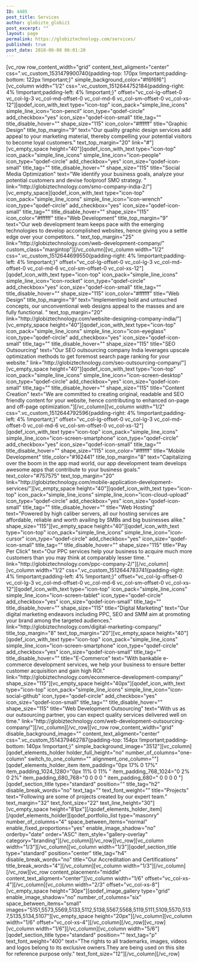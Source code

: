 ```yaml
---
ID: 4405
post_title: Services
author: globizte_globiz1
post_excerpt: ""
layout: page
permalink: https://globiztechnology.com/services/
published: true
post_date: 2018-06-08 06:01:20
---
```

<p>[vc_row row_content_width="grid" content_text_aligment="center" css=".vc_custom_1531479900740{padding-top: 170px !important;padding-bottom: 122px !important;}" simple_background_color="#f6f6f6"][vc_column width="1/2" css=".vc_custom_1512644752184{padding-right: 4% !important;padding-left: 4% !important;}" offset="vc_col-lg-offset-0 vc_col-lg-3 vc_col-md-offset-0 vc_col-md-6 vc_col-sm-offset-0 vc_col-xs-12"][qodef_icon_with_text type="icon-top" icon_pack="simple_line_icons" simple_line_icon="icon-pencil" icon_type="qodef-circle" add_checkbox="yes" icon_size="qodef-icon-small" title_tag="" title_disable_hover="" shape_size="115" icon_color="#ffffff" title="Graphic Design" title_top_margin="9" text="Our quality graphic design services add appeal to your marketing material, thereby compelling your potential visitors to become loyal customers." text_top_margin="20" link="#"][vc_empty_space height="40"][qodef_icon_with_text type="icon-top" icon_pack="simple_line_icons" simple_line_icon="icon-people" icon_type="qodef-circle" add_checkbox="yes" icon_size="qodef-icon-small" title_tag="" title_disable_hover="" shape_size="115" title="Social Media Optimization" text="We identify your business goals, analyze your potential customers and devise foolproof SMO strategy. " link="http://globiztechnology.com/smo-company-india-2/"][vc_empty_space][qodef_icon_with_text type="icon-top" icon_pack="simple_line_icons" simple_line_icon="icon-wrench" icon_type="qodef-circle" add_checkbox="yes" icon_size="qodef-icon-small" title_tag="" title_disable_hover="" shape_size="115" icon_color="#ffffff" title="Web Development" title_top_margin="9" text="Our web development team keeps pace with the emerging technologies to develop accomplished websites, hence giving you a settle edge over your competitors. " text_top_margin="25" link="http://globiztechnology.com/web-development-company/" custom_class="margintop"][/vc_column][vc_column width="1/2" css=".vc_custom_1512644699550{padding-right: 4% !important;padding-left: 4% !important;}" offset="vc_col-lg-offset-0 vc_col-lg-3 vc_col-md-offset-0 vc_col-md-6 vc_col-sm-offset-0 vc_col-xs-12"][qodef_icon_with_text type="icon-top" icon_pack="simple_line_icons" simple_line_icon="icon-rocket" icon_type="qodef-circle" add_checkbox="yes" icon_size="qodef-icon-small" title_tag="" title_disable_hover="" shape_size="115" icon_color="#ffffff" title="Web Design" title_top_margin="9" text="Implementing bold and untouched concepts, our unconventional web designs appeal to the masses and are fully functional. " text_top_margin="20" link="http://globiztechnology.com/website-designing-company-india/"][vc_empty_space height="40"][qodef_icon_with_text type="icon-top" icon_pack="simple_line_icons" simple_line_icon="icon-eyeglass" icon_type="qodef-circle" add_checkbox="yes" icon_size="qodef-icon-small" title_tag="" title_disable_hover="" shape_size="115" title="SEO Outsourcing" text="Our SEO outsourcing company India leverages upscale optimization methods to get foremost search page ranking for your website." link="http://globiztechnology.com/seo-outsourcing-company/"][vc_empty_space height="40"][qodef_icon_with_text type="icon-top" icon_pack="simple_line_icons" simple_line_icon="icon-screen-desktop" icon_type="qodef-circle" add_checkbox="yes" icon_size="qodef-icon-small" title_tag="" title_disable_hover="" shape_size="115" title="Content Creation" text="We are committed to creating original, readable and SEO friendly content for your website, hence contributing to enhanced on-page and off-page optimization."][/vc_column][vc_column width="1/2" css=".vc_custom_1512644792596{padding-right: 4% !important;padding-left: 4% !important;}" offset="vc_col-lg-offset-0 vc_col-lg-3 vc_col-md-offset-0 vc_col-md-6 vc_col-sm-offset-0 vc_col-xs-12"][qodef_icon_with_text type="icon-top" icon_pack="simple_line_icons" simple_line_icon="icon-screen-smartphone" icon_type="qodef-circle" add_checkbox="yes" icon_size="qodef-icon-small" title_tag="" title_disable_hover="" shape_size="115" icon_color="#ffffff" title="Mobile Development" title_color="#162441" title_top_margin="8" text="Capitalizing over the boom in the app mad world, our app development team develops awesome apps that contribute to your business goals." text_color="#757575" text_top_margin="20" link="http://globiztechnology.com/mobile-application-development-services/"][vc_empty_space height="40"][qodef_icon_with_text type="icon-top" icon_pack="simple_line_icons" simple_line_icon="icon-cloud-upload" icon_type="qodef-circle" add_checkbox="yes" icon_size="qodef-icon-small" title_tag="" title_disable_hover="" title="Web Hosting" text="Powered by high caliber servers, all our hosting services are affordable, reliable and worth availing by SMBs and big businesses alike." shape_size="115"][vc_empty_space height="40"][qodef_icon_with_text type="icon-top" icon_pack="simple_line_icons" simple_line_icon="icon-cursor" icon_type="qodef-circle" add_checkbox="yes" icon_size="qodef-icon-small" title_tag="" title_disable_hover="" shape_size="115" title="Pay Per Click" text="Our PPC services help your business to acquire much more customers than you may think at comparably lesser time. " link="http://globiztechnology.com/ppc-company-2/"][/vc_column][vc_column width="1/2" css=".vc_custom_1512644783741{padding-right: 4% !important;padding-left: 4% !important;}" offset="vc_col-lg-offset-0 vc_col-lg-3 vc_col-md-offset-0 vc_col-md-6 vc_col-sm-offset-0 vc_col-xs-12"][qodef_icon_with_text type="icon-top" icon_pack="simple_line_icons" simple_line_icon="icon-screen-tablet" icon_type="qodef-circle" add_checkbox="yes" icon_size="qodef-icon-small" title_tag="" title_disable_hover="" shape_size="115" title="Digital Marketing" text="Our digital marketing endeavors including PPC, SEO and SMM aim at promoting your brand among the targeted audiences." link="http://globiztechnology.com/digital-marketing-company/" title_top_margin="8" text_top_margin="20"][vc_empty_space height="40"][qodef_icon_with_text type="icon-top" icon_pack="simple_line_icons" simple_line_icon="icon-screen-smartphone" icon_type="qodef-circle" add_checkbox="yes" icon_size="qodef-icon-small" title_tag="" title_disable_hover="" title="E-Commerce" text="With bankable e-commerce development services, we help your business to ensure better customer acquisition and gain high ROI." link="http://globiztechnology.com/ecommerce-development-company/" shape_size="115"][vc_empty_space height="40px"][qodef_icon_with_text type="icon-top" icon_pack="simple_line_icons" simple_line_icon="icon-social-github" icon_type="qodef-circle" add_checkbox="yes" icon_size="qodef-icon-small" title_tag="" title_disable_hover="" shape_size="115" title="Web Development Outsourcing" text="With us as our outsourcing partner, you can expect quality services delivered well on time." link="http://globiztechnology.com/web-development-outsourcing-company/"][/vc_column][/vc_row][vc_row row_content_width="grid" disable_background_image="" content_text_aligment="center" css=".vc_custom_1514379462787{padding-top: 154px !important;padding-bottom: 140px !important;}" simple_background_image="3512"][vc_column][qodef_elements_holder holder_full_height="no" number_of_columns="one-column" switch_to_one_column="" alignment_one_column=""][qodef_elements_holder_item item_padding="0px 17% 0 17%" item_padding_1024_1280="0px 11% 0 11% " item_padding_768_1024="0 2% 0 2%" item_padding_680_768="0 0 0 0 " item_padding_680=" 0 0 0 0 "][qodef_section_title type="standard" position="" title_tag="h2" disable_break_words="no" text_tag="" text_font_weight="" title="Projects" text="Following are some of projects created by our expert team." text_margin="32" text_font_size="22" text_line_height="30"][vc_empty_space height="81px"][/qodef_elements_holder_item][/qodef_elements_holder][qodef_portfolio_list type="masonry" number_of_columns="4" space_between_items="normal" enable_fixed_proportions="yes" enable_image_shadow="no" orderby="date" order="ASC" item_style="gallery-overlay" category="branding"][/vc_column][/vc_row][vc_row][vc_column width="1/3"][/vc_column][vc_column width="1/3"][qodef_section_title type="standard" position="center" title_tag="h4" disable_break_words="no" title="Our Accreditation and Certifications" title_break_words="4"][/vc_column][vc_column width="1/3"][/vc_column][/vc_row][vc_row content_placement="middle" content_text_aligment="center"][vc_column width="1/6" offset="vc_col-xs-4"][/vc_column][vc_column width="2/3" offset="vc_col-xs-8"][vc_empty_space height="30px"][qodef_image_gallery type="grid" enable_image_shadow="no" number_of_columns="six" space_between_items="small" images="5151,5573,5569,5133,5112,5138,5567,5568,5119,5111,5109,5570,5137,5135,5134,5107"][vc_empty_space height="20px"][/vc_column][vc_column width="1/6" offset="vc_col-xs-4"][/vc_column][/vc_row][vc_row][vc_column width="1/6"][/vc_column][vc_column width="5/6"][qodef_section_title type="standard" position="" text_tag="p" text_font_weight="400" text="The rights to all trademarks, images, videos and logos belong to its exclusive owners.They are being used on this site for reference purpose only." text_font_size="12"][/vc_column][/vc_row]</p>